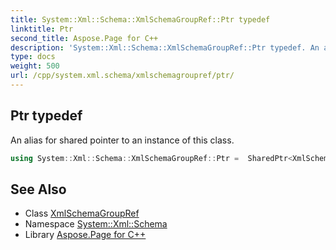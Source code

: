 ```yaml
---
title: System::Xml::Schema::XmlSchemaGroupRef::Ptr typedef
linktitle: Ptr
second_title: Aspose.Page for C++
description: 'System::Xml::Schema::XmlSchemaGroupRef::Ptr typedef. An alias for shared pointer to an instance of this class in C++.'
type: docs
weight: 500
url: /cpp/system.xml.schema/xmlschemagroupref/ptr/
---
```

## Ptr typedef


An alias for shared pointer to an instance of this class.

```cpp
using System::Xml::Schema::XmlSchemaGroupRef::Ptr =  SharedPtr<XmlSchemaGroupRef>
```

## See Also

* Class [XmlSchemaGroupRef](../)
* Namespace [System::Xml::Schema](../../)
* Library [Aspose.Page for C++](../../../)
